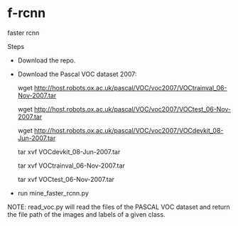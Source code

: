 # f-rcnn
faster rcnn

Steps
  - Download the repo.
  - Download the Pascal VOC dataset 2007:
  
      wget http://host.robots.ox.ac.uk/pascal/VOC/voc2007/VOCtrainval_06-Nov-2007.tar
      
      wget http://host.robots.ox.ac.uk/pascal/VOC/voc2007/VOCtest_06-Nov-2007.tar
      
      wget http://host.robots.ox.ac.uk/pascal/VOC/voc2007/VOCdevkit_08-Jun-2007.tar
      

      tar xvf VOCdevkit_08-Jun-2007.tar 
      
      tar xvf VOCtrainval_06-Nov-2007.tar
      
      tar xvf VOCtest_06-Nov-2007.tar
      
  - run mine_faster_rcnn.py
  
NOTE: read_voc.py will read the files of the PASCAL VOC dataset and return the file path of the images and labels of a given class.
